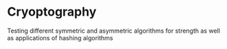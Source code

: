 # Cryoptography
Testing different symmetric and asymmetric algorithms for strength as well as applications of hashing algorithms 
